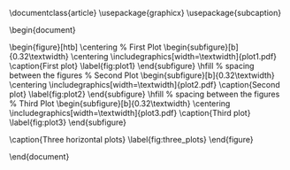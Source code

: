 \documentclass{article}
\usepackage{graphicx}
\usepackage{subcaption}

\begin{document}

\begin{figure}[htb]
\centering
% First Plot
\begin{subfigure}[b]{0.32\textwidth}
    \centering
    \includegraphics[width=\textwidth]{plot1.pdf}
    \caption{First plot}
    \label{fig:plot1}
\end{subfigure}
\hfill % spacing between the figures
% Second Plot
\begin{subfigure}[b]{0.32\textwidth}
    \centering
    \includegraphics[width=\textwidth]{plot2.pdf}
    \caption{Second plot}
    \label{fig:plot2}
\end{subfigure}
\hfill % spacing between the figures
% Third Plot
\begin{subfigure}[b]{0.32\textwidth}
    \centering
    \includegraphics[width=\textwidth]{plot3.pdf}
    \caption{Third plot}
    \label{fig:plot3}
\end{subfigure}

\caption{Three horizontal plots}
\label{fig:three_plots}
\end{figure}

\end{document}
